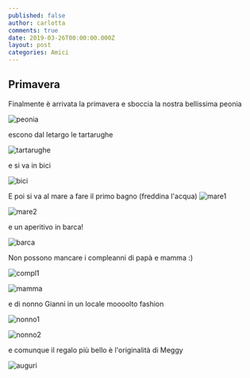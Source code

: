```yaml
---
published: false
author: carlotta
comments: true
date: 2019-03-26T00:00:00.000Z
layout: post
categories: Amici
---
```

## Primavera

Finalmente è arrivata la primavera e sboccia la nostra bellissima peonia 

![peonia]({{site.baseurl}}//uploads/2019/03/peonie.jpg)

escono dal letargo le tartarughe

![tartarughe]({{site.baseurl}}//uploads/2019/03/tartarughe.jpg)

e si va in bici

![bici]({{site.baseurl}}//uploads/2019/03/bici.jpg)

E poi si va al mare a fare il primo bagno (freddina l'acqua)
![mare1]({{site.baseurl}}//uploads/2019/03/mare1.jpg)

![mare2]({{site.baseurl}}//uploads/2019/03/mare2.jpg)

e un aperitivo in barca!

![barca]({{site.baseurl}}//uploads/2019/03/barca1.jpg)

Non possono mancare i compleanni di papà e mamma :)

![compl1]({{site.baseurl}}//uploads/2019/03/papone.jpg)

![mamma]({{site.baseurl}}/uploads/2019/03/mamma.png)

e di nonno Gianni in un locale moooolto fashion

![nonno1]({{site.baseurl}}/uploads/2019/04/nonno1.jpg)

![nonno2]({{site.baseurl}}/uploads/2019/04/nonno2.jpg)

e comunque il regalo più bello è l'originalità di Meggy

![auguri]({{site.baseurl}}/uploads/2019/04/auguri.jpg)

